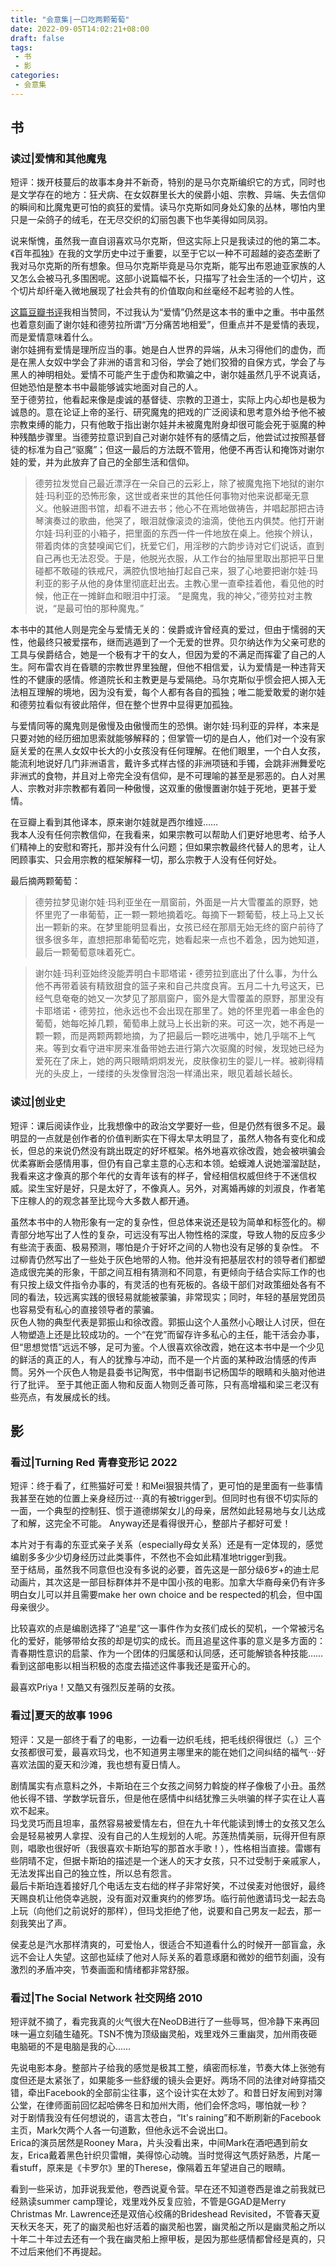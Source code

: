 ```yaml
---
title: "会意集|一口吃两颗葡萄"
date: 2022-09-05T14:02:21+08:00
draft: false
tags: 
 - 书
 - 影
categories: 
 - 会意集
---
```


## 书
### 读过|爱情和其他魔鬼
短评：拨开枝蔓后的故事本身并不新奇，特别的是马尔克斯编织它的方式，同时也是文学存在的地方：狂犬病、在女奴群里长大的侯爵小姐、宗教、异端、失去信仰的瞬间和比魔鬼更可怕的疯狂的爱情。读马尔克斯如同身处幻象的丛林，哪怕内里只是一朵鸽子的绒毛，在无尽交织的幻丽包裹下也华美得如同凤羽。

说来惭愧，虽然我一直自诩喜欢马尔克斯，但这实际上只是我读过的他的第二本。《百年孤独》在我的文学历史中过于重要，以至于它以一种不可超越的姿态垄断了我对马尔克斯的所有想象。但马尔克斯毕竟是马尔克斯，能写出布恩迪亚家族的人又怎么会被马孔多围困呢。这部小说篇幅不长，只描写了社会生活的一个切片，这个切片却纤毫入微地展现了社会共有的价值取向和丝毫经不起考验的人性。

[这篇豆瓣书评](https://book.douban.com/review/8133103/)我相当赞同，不过我认为“爱情”仍然是这本书的重中之重。书中虽然也着意刻画了谢尔娃和德劳拉所谓“万分痛苦地相爱”，但重点并不是爱情的表现，而是爱情意味着什么。  
谢尔娃拥有爱情是理所应当的事。她是白人世界的异端，从未习得他们的虚伪，而是在黑人女奴中学会了非洲的语言和习俗，学会了她们狡猾的自保方式，学会了与黑人的神明相处。爱情不可能产生于虚伪和欺骗之中，谢尔娃虽然几乎不说真话，但她恐怕是整本书中最能够诚实地面对自己的人。  
至于德劳拉，他看起来像是虔诚的基督徒、宗教的卫道士，实际上内心却也是极为诚恳的。意在论证上帝的圣行、研究魔鬼的把戏的广泛阅读和思考意外给予他不被宗教束缚的能力，只有他敢于指出谢尔娃并未被魔鬼附身却很可能会死于驱魔的种种残酷步骤里。当德劳拉意识到自己对谢尔娃怀有的感情之后，他尝试过按照基督徒的标准为自己“驱魔”；但这一最后的方法既不管用，他便不再否认和掩饰对谢尔娃的爱，并为此放弃了自己的全部生活和信仰。
>德劳拉发觉自己最近漂浮在一朵自己的云彩上，除了被魔鬼拖下地狱的谢尔娃·玛利亚的恐怖形象，这世或者来世的其他任何事物对他来说都毫无意义。他躲进图书馆，却看不进去书；他心不在焉地做祷告，并唱起那把古诗琴演奏过的歌曲，他哭了，眼泪就像滚烫的油滴，使他五内俱焚。他打开谢尔娃·玛利亚的小箱子，把里面的东西一件一件地放在桌上。他挨个辨认，带着肉体的贪婪嗅闻它们，抚爱它们，用淫秽的六韵步诗对它们说话，直到自己再也无法忍受。于是，他脱光衣服，从工作台的抽屉里取出那把平日里碰都不敢碰的铁戒尺，满腔仇恨地抽打起自己来，狠了心地要把谢尔娃·玛利亚的影子从他的身体里彻底赶出去。主教心里一直牵挂着他，看见他的时候，他正在一摊鲜血和眼泪中打滚。 “是魔鬼，我的神父，”德劳拉对主教说，“是最可怕的那种魔鬼。”  

本书中的其他人则是完全与爱情无关的：侯爵或许曾经真的爱过，但由于懦弱的天性，他最终只被爱摆布，继而逃遁到了一个无爱的世界。贝尔纳达作为父亲可悲的工具与侯爵结合，她是一个极有才干的女人，但因为爱的不满足而挥霍了自己的人生。阿布雷农肖在昏聩的宗教世界里独醒，但他不相信爱，认为爱情是一种违背天性的不健康的感情。修道院长和主教更是与爱隔绝。马尔克斯似乎惯会把人掷入无法相互理解的境地，因为没有爱，每个人都有各自的孤独；唯二能爱敢爱的谢尔娃和德劳拉看似有彼此陪伴，但在整个世界中显得更加孤独。

与爱情同等的魔鬼则是傲慢及由傲慢而生的恐惧。谢尔娃·玛利亚的异样，本来是只要对她的经历细加思索就能够解释的；但掌管一切的是白人，他们对一个没有家庭关爱的在黑人女奴中长大的小女孩没有任何理解。在他们眼里，一个白人女孩，能流利地说好几门非洲语言，戴许多式样古怪的非洲项链和手镯，会跳非洲舞爱吃非洲式的食物，并且对上帝完全没有信仰，是不可理喻的甚至是邪恶的。白人对黑人、宗教对非宗教都有着同一种傲慢，这双重的傲慢置谢尔娃于死地，更甚于爱情。

在豆瓣上看到其他译本，原来谢尔娃就是西尔维娅……  
我本人没有任何宗教信仰，在我看来，如果宗教可以帮助人们更好地思考、给予人们精神上的安慰和寄托，那并没有什么问题；但如果宗教最终代替人的思考，让人罔顾事实、只会用宗教的框架解释一切，那么宗教于人没有任何好处。

最后摘两颗葡萄：
>德劳拉梦见谢尔娃·玛利亚坐在一扇窗前，外面是一片大雪覆盖的原野，她怀里兜了一串葡萄，正一颗一颗地摘着吃。每摘下一颗葡萄，枝上马上又长出一颗新的来。在梦里能明显看出，女孩已经在那扇无始无终的窗户前待了很多很多年，直想把那串葡萄吃完，她看起来一点也不着急，因为她知道，最后一颗葡萄意味着死亡。

>谢尔娃·玛利亚始终没能弄明白卡耶塔诺・德劳拉到底出了什么事，为什么他不再带着装有精致甜食的篮子来和自己共度良宵。五月二十九号这天，已经气息奄奄的她又一次梦见了那扇窗户，窗外是大雪覆盖的原野，那里没有卡耶塔诺・德劳拉，他永远也不会出现在那里了。她的怀里兜着一串金色的葡萄，她每吃掉几颗，葡萄串上就马上长出新的来。可这一次，她不再是一颗一颗，而是两颗两颗地摘，为了把最后一颗吃进嘴中，她几乎喘不上气来。等到女看守进牢房来准备带她去进行第六次驱魔的时候，发现她已经为爱死在了床上，她的两只眼睛炯炯发光，皮肤像初生的婴儿一样。被剃得精光的头皮上，一缕缕的头发像冒泡泡一样涌出来，眼见着越长越长。
### 读过|创业史
短评：课后阅读作业，比我想像中的政治文学要好一些，但是仍然有很多不足。最明显的一点就是创作者的价值判断实在下得太早太明显了，虽然人物各有变化和成长，但总的来说仍然没有跳出既定的好坏框架。格外地喜欢徐改霞，她会被哄骗会优柔寡断会感情用事，但仍有自己拿主意的心志和本领。蛤蟆滩人说她溜溜跶跶，我看来这才像真的那个年代的女青年该有的样子，曾经相信权威但终于不迷信权威。梁生宝好是好，只是太好了，不像真人。另外，对离婚再嫁的刘淑良，作者笔下庄稼人的的观念甚至比现今大多数人都开通。

虽然本书中的人物形象有一定的复杂性，但总体来说还是较为简单和标签化的。柳青部分地写出了人性的复杂，可远没有写出人物性格的深度，导致人物的反应多少有些流于表面、极易预测，哪怕是介于好坏之间的人物也没有足够的复杂性。
不过柳青仍然写出了一些处于灰色地带的人物。他并没有把基层农村的领导者们都塑造成很完美的形象，干部之间互相有猜测和不同意，有更倾向于结合实际工作的也有只按上级文件指令办事的，有灵活的也有死板的。各级干部们对政策细处各有不同的看法，较远离实践的很轻易就能被蒙骗，非常现实；同时，年轻的基层党团员也容易受有私心的直接领导者的蒙骗。  
灰色人物的典型代表是郭振山和徐改霞。郭振山这个人虽然小心眼让人讨厌，但在人物塑造上还是比较成功的。一个“在党”而留存许多私心的主任，能干活会办事，但“思想觉悟”远远不够，足可为鉴。个人很喜欢徐改霞，她在这本书中是一个少见的鲜活的真正的人，有人的犹豫与冲动，而不是一个片面的某种政治情感的传声筒。另外一个灰色人物是县委书记陶宽，书中借副书记杨国华的眼睛和头脑对他进行了批评。
至于其他正面人物和反面人物则乏善可陈，只有高增福和梁三老汉有些亮点，有发展成长的线。
## 影
### 看过|Turning Red 青春变形记 2022
短评：终于看了，红熊猫好可爱！和Mei狠狠共情了，更可怕的是里面有一些事情我甚至在她的位置上亲身经历过⋯真的有被trigger到。但同时也有很不切实际的一面，一个典型的控制狂、惯于道德绑架女儿的母亲，居然如此轻易地与女儿达成了和解，这完全不可能。 Anyway还是看得很开心，整部片子都好可爱！

本片对于有毒的东亚式亲子关系（especially母女关系）还是有一定体现的，感觉编剧多多少少切身经历过此类事件，不然也不会如此精准地trigger到我。  
至于结局，虽然我不同意但也没有多说的必要，首先这是一部分级6岁+的迪士尼动画片，其次这是一部目标群体并不是中国小孩的电影。加拿大华裔母亲仍有许多明白女儿可以并且需要make her own choice and be respected的机会，但中国母亲很少。

比较喜欢的点是编剧选择了“追星”这一事件作为女孩们成长的契机，一个常被污名化的爱好，能够带给女孩的却是切实的成长。而且追星这件事的意义是多方面的：青春期性意识的启蒙、作为一个团体的归属感和认同感，还可能解锁各种技能……看到这部电影以相当积极的态度去描述这件事我还是蛮开心的。

最喜欢Priya！又酷又有强烈反差萌的女孩。
### 看过|夏天的故事 1996
短评：又是一部终于看了的电影，一边看一边织毛线，把毛线织得很烂（。）三个女孩都很可爱，最喜欢玛戈，也不知道男主哪里来的能在她们之间纠结的福气⋯好喜欢法国的夏天和沙滩，我也想有夏日情人。

剧情属实有点意料之外，卡斯珀在三个女孩之间努力斡旋的样子像极了小丑。虽然他长得不错、学数学玩音乐，但是他在感情中纠结犹豫三头哄骗的样子实在让人喜欢不起来。  
玛戈灵巧而且坦率，虽然容易被爱情左右，但在九十年代能读到博士的女孩又怎么会是轻易被男人拿捏、没有自己的人生规划的人呢。苏莲热情美丽，玩得开但有原则，唱歌也很好听（我很喜欢卡斯珀写的那首水手歌！），性格相当直接。雷娜有些阴晴不定，但据卡斯珀的描述是一个迷人的天才女孩，只不过受制于亲戚家人，无法发挥出自己的独立性，所以总有怨言。  
最后卡斯珀连着接好几个电话左支右绌的样子非常好笑，不过侯麦对他很好，最终天赐良机让他侥幸逃脱，没有面对双重爽约的修罗场。临行前他邀请玛戈一起去岛上玩（向他们之前说好的那样），但玛戈拒绝了他，说要和自己男友一起去，那一刻我笑出了声。

侯麦总是汽水那样清爽的，可爱怡人，很适合不知道看什么的时候开一部盲盒，永远不会让人失望。这部也延续了他对人际关系的着意琢磨和微妙的细节刻画，没有激烈的矛盾冲突，节奏画面和情绪都非常舒服。

### 看过|The Social Network 社交网络 2010
短评就不摘了，看完我真的火气很大在NeoDB进行了一些辱骂，但冷静下来再回味一遍立刻磕生磕死。TSN不愧为顶级幽灵船，戏里戏外三重幽灵，加州雨夜砸电脑砸的不是电脑是我的心……

先说电影本身。整部片子给我的感觉是极其工整，缜密而标准，节奏大体上张弛有度但还是太紧张了，如果能多一些舒缓的镜头会更好。两场不同的法律对峙穿插交错，牵出Facebook的全部前尘往事，这个设计实在太妙了。和昔日好友闹到对簿公堂，在律师面前回忆起哈佛冬日和加州大雨，他们会怀念吗，哪怕就一秒？  
对于剧情我没有任何想说的，语言太苍白，“It's raining”和不断刷新的Facebook主页，Mark欠两个人各一句道歉，但他永远不会说出口。  
Erica的演员居然是Rooney Mara，片头没看出来，中间Mark在酒吧遇到前女友，Erica戴着黑色针织贝雷帽，美得惊心动魄。当时觉得这气质好熟悉，片尾一看stuff，原来是《卡罗尔》里的Therese，像隔着五年望进自己的眼睛。

看到一些采访，加菲说我爱他，卷西说夏令营。早在还不知道卷西是谁之前我就已经熟读summer camp理论，戏里戏外反复应验，不管是GGAD是Merry Christmas Mr. Lawrence还是双倍心绞痛的Brideshead Revisited，不管春天夏天秋天冬天，死了的幽灵船也好活着的幽灵船也罢，幽灵船之所以是幽灵船之所以十年二十年过去还有一个我在幽灵船上擦甲板，是因为那些感情都曾经是真的，只不过后来他们不再提起。